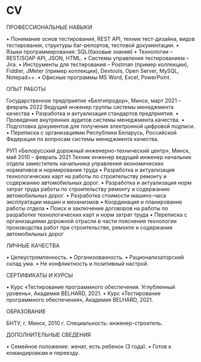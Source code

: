 # CV
ПРОФЕССИОНАЛЬНЫЕ НАВЫКИ

•	Понимание основ тестирования, REST API, техник тест-дизайна, видов тестирования, структуры баг-репортов, тестовой документации.
•	Языки программирования: SQL(базовые знания)
•	Технологии – REST/SOAP API, JSON, HTML.
•	Системы управления тестированием – Jira.
•	Инструменты для тестирования – Postman (пример коллекции), Fiddler, JMeter (пример коллекции), Devtools, Open Server, MySQL, Notepad++.
•	Офисные программы MS Word, Excel, PowerPoint.

ОПЫТ РАБОТЫ

Государственное предприятие «Белгипродор», Минск, март 2021 – февраль 2022
Ведущий инженер группы системы менеджмента качества
•	Разработка и актуализация стандартов предприятия.
•	Проведение внутренних аудитов системы менеджмента качества.
•	Подготовка документов для получения электронной цифровой подписи.
•	Переписка с организациями Республики Беларусь, Российской Федерации по вопросам системы менеджмента качества.

РУП «Белорусский дорожный инженерно-технический центр», Минск, май 2010 – февраль 2021
Техник	инженер 	ведущий инженер	 начальник отдела	 заместитель начальника управления экономических нормативов и нормирования труда
•	Разработка и актуализация технологических карт на работы по строительству ремонту и содержанию автомобильных дорог.
•	Разработка и актуализация норм затрат труда работы по строительству ремонту и содержанию автомобильных дорог.
•	Разработка стоимости машино-часа эксплуатации машин и механизмов
•	Координация и планирование работы отдела
•	Поиск и заключение договоров на работы по разработке технологических карт и норм затрат труда
•	Переписка с организациями дорожной отрасли в части пояснения технологии производства работ при строительстве, ремонте и содержании автомобильных дорог

ЛИЧНЫЕ КАЧЕСТВА

•	Целеустремленность.
•	Организованность.
•	Рационализаторский склад ума.
•	Не конфликтность и позитивный настрой.

СЕРТИФИКАТЫ И КУРСЫ

•	Курс «Тестирование программного обеспечения. Углубленный уровень», Академия BELHARD, 2021.
•	Курс «Тестирование программного обеспечения», Академия BELHARD, 2021.

ОБРАЗОВАНИЕ

БНТУ, г. Минск, 2010 г.
Специальность: инженер-строитель.

ДОПОЛНИТЕЛЬНЫЕ СВЕДЕНИЯ

•	Семейное положение: женат, есть ребенок (3 года).
•	Готов к командировкам и переезду.
